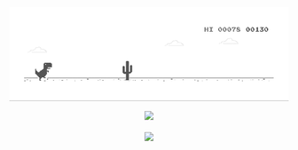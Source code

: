 <div align="center">
<img src="https://raw.githubusercontent.com/Katzuw/Katzuw/main/jump.gif" align="center" height="" width="600" />
</div>
<br/>
<div align="center"><img src="https://spotify-github-profile.vercel.app/api/view?uid=315ee7qh6rkuxwid7gewzp636kry&cover_image=true&theme=default&show_offline=false&background_color=121212&bar_color_cover=false" /></div>  
<br/>  
<div align="center">
<img src="https://komarev.com/ghpvc/?username=Katzuw&&style=flat-square" align="center" />
</div>  
<br/>  
<br />
